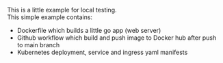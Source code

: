 This is a little example for local testing.\
This simple example contains:
- Dockerfile which builds a little go app (web server)
- Github workflow which build and push image to Docker hub after push to main branch
- Kubernetes deployment, service and ingress yaml manifests
